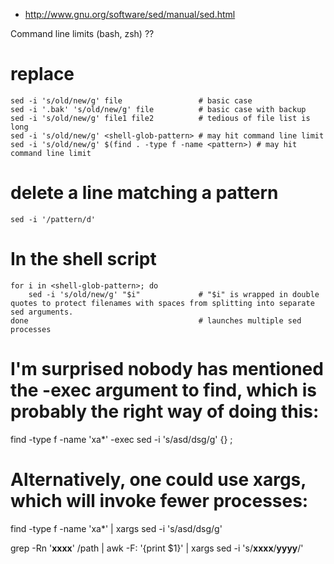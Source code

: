 - http://www.gnu.org/software/sed/manual/sed.html

Command line limits (bash, zsh) ??

# replace
```
sed -i 's/old/new/g' file                 # basic case
sed -i '.bak' 's/old/new/g' file          # basic case with backup
sed -i 's/old/new/g' file1 file2          # tedious of file list is long
sed -i 's/old/new/g' <shell-glob-pattern> # may hit command line limit
sed -i 's/old/new/g' $(find . -type f -name <pattern>) # may hit command line limit
```

# delete a line matching a pattern
```
sed -i '/pattern/d'
```

# In the shell script
```
for i in <shell-glob-pattern>; do
    sed -i 's/old/new/g' "$i"             # "$i" is wrapped in double quotes to protect filenames with spaces from splitting into separate sed arguments.
done                                      # launches multiple sed processes
```


# I'm surprised nobody has mentioned the -exec argument to find, which is probably the right way of doing this:

find -type f -name 'xa*' -exec sed -i 's/asd/dsg/g' {} \;

# Alternatively, one could use xargs, which will invoke fewer processes:

find -type f -name 'xa*' | xargs sed -i 's/asd/dsg/g'


grep -Rn '**xxxx**' /path | awk -F: '{print $1}' | xargs sed -i 's/**xxxx**/**yyyy**/'
```
